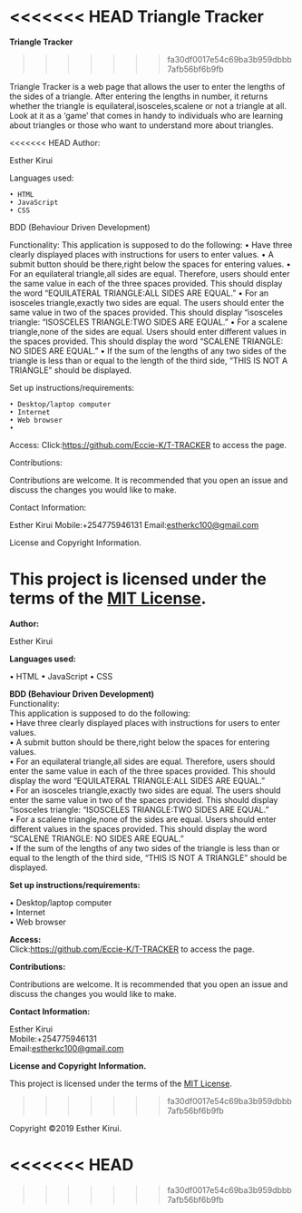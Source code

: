 <<<<<<< HEAD
Triangle Tracker
=======
<b>Triangle Tracker</b>
>>>>>>> fa30df0017e54c69ba3b959dbbb7afb56bf6b9fb

Triangle Tracker is a web page that allows the user to enter the lengths of the sides of a triangle. After entering the lengths in number, it returns whether the triangle is equilateral,isosceles,scalene or not a triangle at all. 
Look at it as a ‘game’ that comes in handy to individuals who are learning about triangles or those who want to understand more about triangles.

<<<<<<< HEAD
Author:

Esther Kirui

Languages used:

    • HTML
    • JavaScript
    • CSS


BDD (Behaviour Driven Development)

Functionality:
This application is supposed to do the following:
    • Have three clearly displayed places with instructions for  users to enter values. 
    • A submit button should be there,right below the spaces for entering values.
    • For an equilateral triangle,all sides are equal. Therefore, users should enter the same value in each of the three spaces provided. This should display the word “EQUILATERAL TRIANGLE:ALL SIDES ARE EQUAL.”
    • For an isosceles triangle,exactly two sides are equal. The users should enter the same value in two of the spaces provided. This should display “isosceles triangle: “ISOSCELES TRIANGLE:TWO SIDES ARE EQUAL.”
    • For a scalene triangle,none of the sides are equal. Users should enter different values in the spaces provided. This should display the word “SCALENE TRIANGLE: NO SIDES ARE EQUAL.”
    • If the sum of the lengths of any two sides of the triangle is less than or equal to the length of the third side, “THIS IS NOT A TRIANGLE” should be displayed.

Set up instructions/requirements:

    • Desktop/laptop computer
    • Internet
    • Web browser
    • 
Access:
Click:https://github.com/Eccie-K/T-TRACKER to access the page.


Contributions:

Contributions are welcome. It is recommended that you open an issue and discuss the changes you would like to make.


Contact Information:

Esther Kirui
Mobile:+254775946131
Email:estherkc100@gmail.com


License and Copyright Information.

This project is licensed under the terms of the <a href="https://choosealicense.com/licenses/mit/">MIT License</a>.
=======
<b>Author:</b><br>

Esther Kirui<br>

<b>Languages used:</b><br>

   • HTML
   • JavaScript
   • CSS<br>


<b>BDD (Behaviour Driven Development)</b><br>
Functionality:<br>
This application is supposed to do the following:<br>
    • Have three clearly displayed places with instructions for  users to enter values. <br>
    • A submit button should be there,right below the spaces for entering values.<br>
    • For an equilateral triangle,all sides are equal. Therefore, users should enter the same value in each of the three spaces provided. This should display the word “EQUILATERAL TRIANGLE:ALL SIDES ARE EQUAL.”<br>
    • For an isosceles triangle,exactly two sides are equal. The users should enter the same value in two of the spaces provided. This should display “isosceles triangle: “ISOSCELES TRIANGLE:TWO SIDES ARE EQUAL.”<br>
    • For a scalene triangle,none of the sides are equal. Users should enter different values in the spaces provided. This should display the word “SCALENE TRIANGLE: NO SIDES ARE EQUAL.”<br>
    • If the sum of the lengths of any two sides of the triangle is less than or equal to the length of the third side, “THIS IS NOT A TRIANGLE” should be displayed.

<b>Set up instructions/requirements:</b>

   • Desktop/laptop computer<br>
   • Internet<br>
   • Web browser<br>

<b>Access:</b><br>
Click:https://github.com/Eccie-K/T-TRACKER to access the page.


<b>Contributions:</b><br>

Contributions are welcome. It is recommended that you open an issue and discuss the changes you would like to make.<br>


<b>Contact Information:</b><br>

Esther Kirui<br>
Mobile:+254775946131<br>
Email:estherkc100@gmail.com<br>


<b>License and Copyright Information.</b><br>

This project is licensed under the terms of the <a href="https://choosealicense.com/licenses/mit/">MIT License</a>.<br>
>>>>>>> fa30df0017e54c69ba3b959dbbb7afb56bf6b9fb

Copyright ©2019 Esther Kirui.




<<<<<<< HEAD
=======

>>>>>>> fa30df0017e54c69ba3b959dbbb7afb56bf6b9fb
